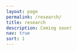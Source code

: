 ```yaml
---
layout: page
permalink: /research/
title: research
description: Coming soon!
nav: true
sort: 1
---
```

